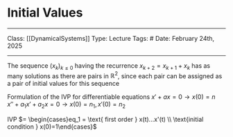 # Initial Values
___
Class: [[DynamicalSystems]]
Type: Lecture 
Tags: # 
Date: February 24th, 2025
___

The sequence $(x_k)_{k\leq 0}$ having the recurrence $x_{k+2} = x_{k+1}+x_k$ has as many solutions as there are pairs in $\mathbb{R}^2$, since each pair can be assigned as a pair of initial values for this sequence

Formulation of the IVP for differentiable equations
$x' + ax = 0 \rightarrow x(0) = n$  
$x''+a_1x'+a_2x=0 \rightarrow x(0)=n_1, x'(0) = n_2$ 

IVP $= \begin{cases}eq_1 = \text{ first order } x(t)...x'(t) \\ \text{initial condition } x(0)=1\end{cases}$
